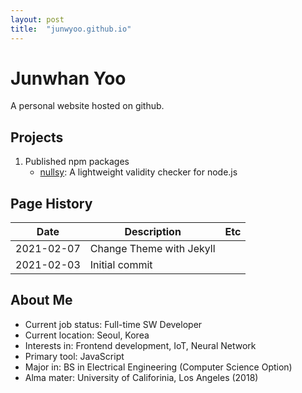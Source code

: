 ```yaml
---
layout: post
title:  "junwyoo.github.io"
---
```


# Junwhan Yoo

A personal website hosted on github.

## Projects

1. Published npm packages
    - [nullsy](https://www.npmjs.com/package/nullsy): A lightweight validity checker for node.js

## Page History
Date | Description | Etc
-- | -- | --
2021-02-07 | Change Theme with Jekyll
2021-02-03 | Initial commit |

## About Me
- Current job status: Full-time SW Developer
- Current location: Seoul, Korea
- Interests in: Frontend development, IoT, Neural Network
- Primary tool: JavaScript
- Major in: BS in Electrical Engineering (Computer Science Option)
- Alma mater: University of Califorinia, Los Angeles (2018)
